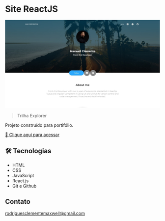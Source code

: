 # Site ReactJS

![preview](./src/assets/img/profile.jpg)


> Trilha Explorer

Projeto construído para portifólio.

[🔗 Clique aqui para acessar](https://maxwellclr.github.io/sitereact/)


## 🛠 Tecnologias

- HTML
- CSS
- JavaScript
- React.js
- Git e Github

## Contato

rodriguesclementemaxwell@gmail.com